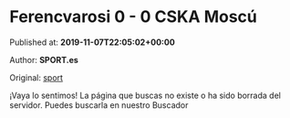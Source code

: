
# Ferencvarosi 0 - 0 CSKA Moscú

Published at: **2019-11-07T22:05:02+00:00**

Author: **SPORT.es**

Original: [sport](https://www.sport.es/es/noticias/europa-league/el-ferencvarosi-y-el-cska-moscu-consiguen-un-punto-despues-de-empatar-a-cero-7718938)

¡Vaya lo sentimos!
La página que buscas no existe o ha sido borrada del servidor.
Puedes buscarla en nuestro Buscador
